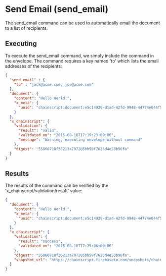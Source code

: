 # Send Email (send_email)

The send_email command can be used to automatically email the document to a list of recipients.

## Executing

To execute the send_email command, we simply include the command in the envelope.  The command requires a key named 'to' which lists the email addresses of the recipients:

```JSON
{
  "send_email" : {
    "to" : "jack@acme.com, joe@acme.com"
  },
  "document": {
    "content": "Hello World!",
    "x_meta": {
      "uuid": "chainscript:document:e5c14929-d1ad-42fd-9948-44774e044f53"
    }
  },
  "x_chainscript": {
    "validation": {
      "result": "valid",
      "validated_on": "2015-08-18T17:19:23+00:00",
      "message": "Warning, executing envelope without command"
    },
    "digest": "55860718f36213a797285bb59f7623d4e53b96fa"
  }
}
```

## Results

The results of the command can be verified by the 'x_chainscript/validation/result' value:

```JSON
{
  "document": {
    "content": "Hello World!",
    "x_meta": {
      "uuid": "chainscript:document:e5c14929-d1ad-42fd-9948-44774e044f53"
    }
  },
  "x_chainscript": {
    "validation": {
      "result": "success",
      "validated_on": "2015-08-18T17:25:06+00:00"
    },
    "digest": "55860718f36213a797285bb59f7623d4e53b96fa",
    "snapshot_url": "https://chainscript.firebaseio.com/snapshots/chainscript:document:e5c14929-d1ad-42fd-9948-44774e044f53.json"
  }
}
```
